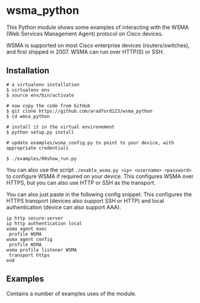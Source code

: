 # wsma_python
This Python module shows some examples of interacting with the WSMA (Web Services Management Agent) protocol on Cisco devices.

WSMA is supported on most Cisco enterprise devices (routers/switches), and first shipped in 2007. WSMA can run over HTTP(S) or SSH.

## Installation

```
# a virtualenv installation
$ virtualenv env
$ source env/bin/activate

# now copy the code from GitHub
$ git clone https://github.com/aradford123/wsma_python
$ cd wmsa_python

# install it in the virtual environement
$ python setup.py install

# update examples/wsma_config.py to point to your device, with appropriate credentials

$ ./examples/00show_run.py
```

You can also use the script `./enable_wsma.py <ip> <username> <password>` to configure WSMA if required on your device. This configures WSMA over HTTPS, but you can also use HTTP or SSH as the transport.

You can also just paste in the following config snippet. This configures the HTTPS transport (devices also support SSH or HTTP) and local authentication (device can also support AAA).

```
ip http secure-server
ip http authentication local
wsma agent exec
 profile WSMA
wsma agent config
 profile WSMA
wsma profile listener WSMA
 transport https
end
```

## Examples
Contains a number of examples uses of the module.  
